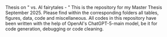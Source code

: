 Thesis on " vs. AI fairytales - "
This is the repository for my Master Thesis September 2025.
Please find within the corresponding folders all tables, figures, data, code and miscellaneous.
All codes in this repository have been written with the help of OpenAI's ChatGPT-5-main model, be it for code generation, debugging or code cleaning.
